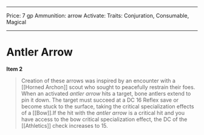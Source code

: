 
---
Price: 7 gp
Ammunition: arrow
Activate: 
Traits: Conjuration, Consumable, Magical

---

# Antler Arrow

**Item 2**

> Creation of these arrows was inspired by an encounter with a [[Horned Archon]] scout who sought to peacefully restrain their foes. When an activated *antler arrow* hits a target, bone antlers extend to pin it down. The target must succeed at a DC 16 Reflex save or become stuck to the surface, taking the critical specialization effects of a [[Bow]].If the hit with the *antler arrow* is a critical hit and you have access to the bow critical specialization effect, the DC of the [[Athletics]] check increases to 15.
